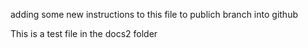 adding some new instructions to this file to publich branch into github

This is a test file in the docs2 folder
